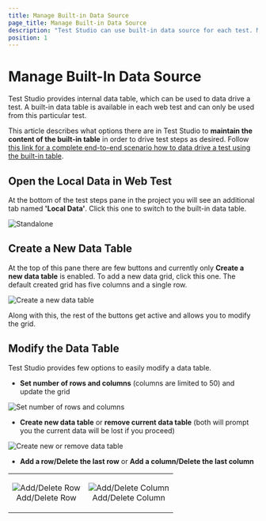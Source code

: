 ```yaml
---
title: Manage Built-in Data Source
page_title: Manage Built-in Data Source
description: "Test Studio can use built-in data source for each test. Modify the built-in data source. Local data table in Test Studio test."
position: 1
---
```

# Manage Built-In Data Source

Test Studio provides internal data table, which can be used to data drive a test. A built-in data table is available in each web test and can only be used from this particular test.

This article describes what options there are in Test Studio to __maintain the content of the built-in table__ in order to drive test steps as desired. Follow <a href="/automated-tests/data-drive-test/local-data-driven-test" target="_blank">this link for a complete end-to-end scenario how to data drive a test using the built-in table</a>.

## Open the Local Data in Web Test

At the bottom of the test steps pane in the project you will see an additional tab named __'Local Data'__. Click this one to switch to the built-in data table.

![Standalone][2]

## Create a New Data Table

At the top of this pane there are few buttons and currently only **Create a new data table** is enabled. To add a new data grid, click this one. The default created grid has five columns and a single row.

![Create a new data table][4]

Along with this, the rest of the buttons get active and allows you to modify the grid.

## Modify the Data Table

Test Studio provides few options to easily modify a data table.

- __Set number of rows and columns__ (columns are limited to 50) and update the grid

![Set number of rows and columns][20]

- __Create new data table__ or __remove current data table__ (both will prompt you the current data will be lost if you proceed)

![Create new or remove data table][21]

- __Add a row/Delete the last row__ or __Add a column/Delete the last column__

<table id="no-table" style="border:none;">
<tr style="text-align: center; background-color: transparent; border:none;">
<td>

![Add/Delete Row][22]<br>Add/Delete Row</td>
<td>

![Add/Delete Column][23]<br>Add/Delete Column</td>
</tr>
</table>

[2]: /img/features/data-driven-testing/local-data-driven-test/fig2.png
[4]: /img/features/data-driven-testing/local-data-driven-test/fig4.png
[20]: /img/features/data-driven-testing/local-data-driven-test/fig20.png
[21]: /img/features/data-driven-testing/local-data-driven-test/fig21.png
[22]: /img/features/data-driven-testing/local-data-driven-test/fig22.png
[23]: /img/features/data-driven-testing/local-data-driven-test/fig23.png
